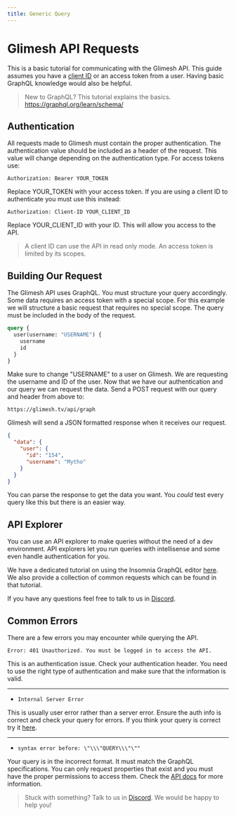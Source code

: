 ```yaml
---
title: Generic Query
---
```

# Glimesh API Requests

This is a basic tutorial for communicating with the Glimesh API. This guide assumes you have a [client ID](https://glimesh.tv/users/settings/applications) or an access token from a user.  Having basic GraphQL knowledge would also be helpful.
> New to GraphQL? This tutorial explains the basics. https://graphql.org/learn/schema/


## Authentication

All requests made to Glimesh must contain the proper authentication. The authentication  value should be included as a header of the request. This value will change depending on the authentication type. For access tokens use:

`Authorization: Bearer YOUR_TOKEN`

Replace YOUR_TOKEN with your access token. If you are using a client ID to authenticate you must use this instead:

`Authorization: Client-ID YOUR_CLIENT_ID`

Replace YOUR_CLIENT_ID with your ID. This will allow you access to the API.

>  A client ID can use the API in read only mode. An access token is limited by its scopes.

## Building Our Request

The Glimesh API uses GraphQL. You must structure your query accordingly. Some data requires an access token with a special scope. For this example we will structure a basic request that requires no special scope. The query must be included in the body of the request.
```GraphQL
query {
  user(username: "USERNAME") {
    username
    id
  }
}

```
Make sure to change "USERNAME" to a user on Glimesh. We are requesting the username and ID of the user. Now that we have our authentication and our query we can request the data. Send a POST request with our query and header from above to:

```url
https://glimesh.tv/api/graph
````

Glimesh will send a JSON formatted response when it receives our request.
```JSON
{
  "data": {
    "user": {
      "id": "154",
      "username": "Mytho"
    }
  }
}
```

You can parse the response to get the data you want. You *could* test every query like this but there is an easier way.

## API Explorer

You can use an API explorer to make queries without the need of a dev environment. API explorers let you run queries with intellisense and some even handle authentication for you.

We have a dedicated tutorial on using the Insomnia GraphQL editor [here](/api-docs/docs/api/api-explorer). We also provide a collection of common requests which can be found in that tutorial.

If you have any questions feel free to talk to us in [Discord](https;//discord.gg/Glimesh).

## Common Errors

There are a few errors you may encounter while querying the API.

`Error: 401 Unauthorized. You must be logged in to access the API.`

This is an authentication issue. Check your authentication header. You need to use the right type of authentication and make sure that the information is valid.

___

-   `Internal Server Error`

 This is usually user error rather than a server error. Ensure the auth info is correct and check your query for errors.  If you think your query is correct try it [here](https://glimesh.tv/api).
 ___


-   `syntax error before: \"\\\"QUERY\\\"\""`

 Your query is in the incorrect format. It must match the GraphQL specifications. You can only request properties that exist and you must have the proper permissions to access them. Check the [API docs](https://github.com/Glimesh/glimesh.tv/wiki/GraphQL-API) for more information.



> Stuck with something? Talk to us in [Discord](https://glimesh.tv/s/discord). We would be happy to help you!
